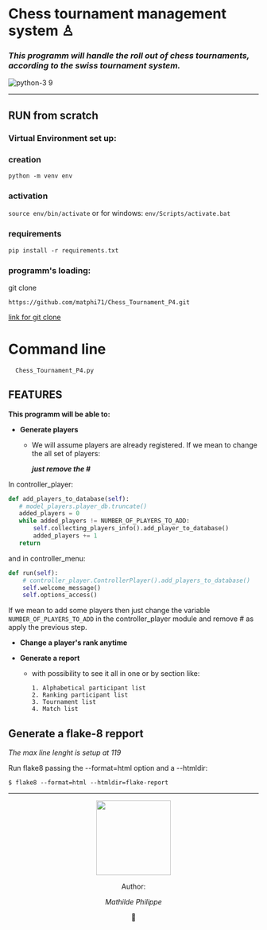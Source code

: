 # Chess tournament management system ♙  

### ***This programm will handle the roll out of chess tournaments, according to the swiss tournament system.***


![python-3 9](https://user-images.githubusercontent.com/83288091/159372342-92c15c10-0cc3-452b-89f5-a45436ccea9f.svg)

___

## RUN from scratch
### Virtual Environment set up:
### creation
```python -m venv env```
### activation
```source env/bin/activate```
or for windows:
```env/Scripts/activate.bat```
### requirements
```pip install -r requirements.txt```

### programm's loading:
git clone

    https://github.com/matphi71/Chess_Tournament_P4.git

[link for git clone](https://github.com/matphi71/Chess_Tournament_P4.git)

# Command line
      Chess_Tournament_P4.py

## FEATURES

**This programm will be able to:**

   - **Generate players** 
     - We will assume players are already registered. If we mean to change the all set of players: 
     
        ***just remove the #***
   
   In controller_player:
 
 ``` python
 def add_players_to_database(self):
    # model_players.player_db.truncate()
    added_players = 0
    while added_players != NUMBER_OF_PLAYERS_TO_ADD:
        self.collecting_players_info().add_player_to_database()
        added_players += 1
    return
 ```
    
   and in controller_menu:
      
```python    
def run(self):
    # controller_player.ControllerPlayer().add_players_to_database()
    self.welcome_message()
    self.options_access()
  ```
   If we mean to add some players then just change the variable `NUMBER_OF_PLAYERS_TO_ADD` in the controller_player module and remove #
  as apply the previous step.

  - **Change a player's rank anytime**
  - **Generate a report** 
  
    - with possibility to see it all in one or by section like: 
   
          1. Alphabetical participant list
          2. Ranking participant list
          3. Tournament list
          4. Match list

## Generate a flake-8 repport

*The max line lenght is setup at 119*

Run flake8 passing the --format=html option and a --htmldir:

    $ flake8 --format=html --htmldir=flake-report


***

<p align="center">
<img src="https://user-images.githubusercontent.com/83288091/159367851-a7cc3cfa-5cef-470b-b44d-942130c07da0.svg"width="150px" />
</p>


<div align="center">
Author:

*Mathilde Philippe*

:slightly_smiling_face:












